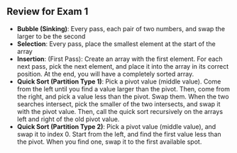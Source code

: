 ## Review for Exam 1
* **Bubble (Sinking)**: Every pass, each pair of two numbers, and swap the larger to be the second
* **Selection**: Every pass, place the smallest element at the start of the array
* **Insertion**: (First Pass): Create an array with the first element. For each next pass, pick the next element, and place it into the array in its correct position. At the end, you will have a completely sorted array.
* **Quick Sort (Partition Type 1)**: Pick a pivot value (middle value). Come from the left until you find a value larger than the pivot. Then, come from the right, and pick a value less than the pivot. Swap them. When the two searches intersect, pick the smaller of the two intersects, and swap it with the pivot value. Then, call the quick sort recursively on the arrays left and right of the old pivot value.
* **Quick Sort (Partition Type 2)**: Pick a pivot value (middle value), and swap it to index 0. Start from the left, and find the first value less than the pivot. When you find one, swap it to the first available spot.